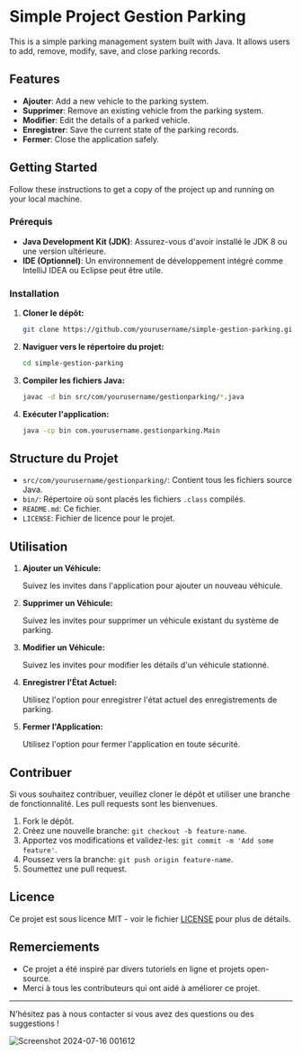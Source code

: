 # Simple Project Gestion Parking

This is a simple parking management system built with Java. It allows users to add, remove, modify, save, and close parking records.

## Features

- **Ajouter**: Add a new vehicle to the parking system.
- **Supprimer**: Remove an existing vehicle from the parking system.
- **Modifier**: Edit the details of a parked vehicle.
- **Enregistrer**: Save the current state of the parking records.
- **Fermer**: Close the application safely.

## Getting Started

Follow these instructions to get a copy of the project up and running on your local machine.

### Prérequis

- **Java Development Kit (JDK)**: Assurez-vous d'avoir installé le JDK 8 ou une version ultérieure.
- **IDE (Optionnel)**: Un environnement de développement intégré comme IntelliJ IDEA ou Eclipse peut être utile.

### Installation

1. **Cloner le dépôt:**

    ```sh
    git clone https://github.com/yourusername/simple-gestion-parking.git
    ```

2. **Naviguer vers le répertoire du projet:**

    ```sh
    cd simple-gestion-parking
    ```

3. **Compiler les fichiers Java:**

    ```sh
    javac -d bin src/com/yourusername/gestionparking/*.java
    ```

4. **Exécuter l'application:**

    ```sh
    java -cp bin com.yourusername.gestionparking.Main
    ```

## Structure du Projet

- `src/com/yourusername/gestionparking/`: Contient tous les fichiers source Java.
- `bin/`: Répertoire où sont placés les fichiers `.class` compilés.
- `README.md`: Ce fichier.
- `LICENSE`: Fichier de licence pour le projet.

## Utilisation

1. **Ajouter un Véhicule:**

   Suivez les invites dans l'application pour ajouter un nouveau véhicule.

2. **Supprimer un Véhicule:**

   Suivez les invites pour supprimer un véhicule existant du système de parking.

3. **Modifier un Véhicule:**

   Suivez les invites pour modifier les détails d'un véhicule stationné.

4. **Enregistrer l'État Actuel:**

   Utilisez l'option pour enregistrer l'état actuel des enregistrements de parking.

5. **Fermer l'Application:**

   Utilisez l'option pour fermer l'application en toute sécurité.

## Contribuer

Si vous souhaitez contribuer, veuillez cloner le dépôt et utiliser une branche de fonctionnalité. Les pull requests sont les bienvenues.

1. Fork le dépôt.
2. Créez une nouvelle branche: `git checkout -b feature-name`.
3. Apportez vos modifications et validez-les: `git commit -m 'Add some feature'`.
4. Poussez vers la branche: `git push origin feature-name`.
5. Soumettez une pull request.

## Licence

Ce projet est sous licence MIT - voir le fichier [LICENSE](LICENSE) pour plus de détails.

## Remerciements

- Ce projet a été inspiré par divers tutoriels en ligne et projets open-source.
- Merci à tous les contributeurs qui ont aidé à améliorer ce projet.

---

N'hésitez pas à nous contacter si vous avez des questions ou des suggestions !


![Screenshot 2024-07-16 001612](https://github.com/user-attachments/assets/3dfee0a3-6c32-4d69-988c-6f045cad3c83)
